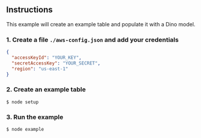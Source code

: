 ## Instructions

This example will create an example table and populate it with a Dino model.

### 1. Create a file `./aws-config.json` and add your credentials

```json
{
  "accessKeyId": "YOUR_KEY",
  "secretAccessKey": "YOUR_SECRET",
  "region": "us-east-1"
}
```

### 2. Create an example table

```
$ node setup
```

### 3. Run the example

```
$ node example
```